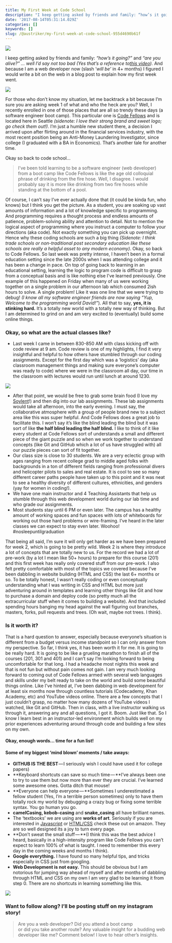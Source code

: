 ```yaml
---
title: My First Week at Code School
description: "I keep getting asked by friends and family: “how’s it going?” and “are you alive?” … well I’d say not too bad\_(Yes\_that’s\_a\_reference\_to…"
date: '2017-08-14T05:31:14.029Z'
categories: []
keywords: []
slug: /@austriker/my-first-week-at-code-school-955d4690b61f
---
```


![](img/1____CKSS2vmLRHn0Qr6i1o6kA.jpeg)

I keep getting asked by friends and family: _“how’s it going?”_ and _“are you alive?” … well I’d say not too bad (Yes that’s a reference to_[_this video_](https://youtu.be/vm-MrkoJPC8)_)._ And because I am a web developer now (slash ‘_will be’_ in 4+ months) I figured I would write a bit on the web in a blog post to explain how my first week went.

![](img/1__waQupuTPvDLHKnrmBkEBfg.jpeg)

For those who don’t know my situation, let me backtrack a bit because I’m sure you are asking week 1 of what and who the heck are you? Well, I recently enrolled in one of those places that are all so trendy these days (a software engineer boot camp). This particular one is [Code Fellows](http://www.codefellows.com) and is located here in Seattle _(sidenote: I love their strong brand and sweet logo; go check them out!)._ I’m just a humble new student there, a decision I arrived upon after flirting around in the financial services industry, with the most recent position being an Anti-Money Laundering Investigator, since college (I graduated with a BA in Economics). That’s another tale for another time.

Okay so back to code school…

> I’ve been told learning to be a software engineer (web developer) from a boot camp like Code Fellows is like the age old colloquial phrase of drinking from the fire hose. Well, I disagree. I would probably say it is more like drinking from two fire hoses while standing at the bottom of a pool.

Of course, I can’t say I’ve ever actually done that (it could be kinda fun, who knows) but I think you get the picture. As a student, you are soaking up vast amounts of information and a lot of knowledge specific to programming. And programming requires a thought process and endless amounts of patience, problem-solving ability and attention to detail. Not to mention the logical aspect of programming where you instruct a computer to follow your directions (aka code). Not exactly something you can pick up overnight. Hence why these coding schools are such a big thing _(Sidenote: I think trade schools or non-traditional post secondary education like these schools are really a helpful asset to any modern economy)_. Okay, so back to Code Fellows. So last week was pretty intense, I haven’t been in a formal education setting since the late 2000s when I was attending college and it has been a change in pace. On top of going back to learning in an educational setting, learning the logic to program code is difficult to grasp from a conceptual basis and is like nothing else I’ve learned previously. One example of this happened on Friday when many of us were working together on a single problem in our afternoon lab which consumed 2ish hours to solve. A single problem! Like it was one line that we were trying to debug! _(I know all my software engineer friends are now saying “Yup, Welcome to the programming world David!”_). All that to say, **yes, it is stinking hard.** It’s a totally new world with a totally new way of thinking. But I am determined to grind on and am very excited to (eventually) build some online things.

### Okay, so what are the actual classes like?

*   Last week I came in between 830-850 AM with class kicking off with code review at 9 am. Code review is one of my highlights, I find it very insightful and helpful to how others have stumbled through our coding assignments. Except for the first day which was a ‘logistics’ day (aka classroom management things and making sure everyone’s computer was ready to code) where we were in the classroom all day, our time in the classroom with lectures would run until lunch at around 1230.

![](img/1__QXjOI2LrW8V28MlNhFqO7A.jpeg)

*   After that point, we would be free to grab some brain food (I love my [Soylent](http://amzn.to/2fDQCDz)!) and then dig into our lab assignments. These lab assignments would take all afternoon, into the early evening. I must say, the collaborative atmosphere with a group of people brand new to a subject area like this was super helpful. And Code Fellows does a great job to facilitate this. I won’t say it’s like the blind leading the blind but it was sort of like **the half blind leading the half blind.** I like to think of it like every student at Code Fellows sort of understands a small and different piece of the giant puzzle and so when we work together to understand concepts (like Git and GitHub which a lot of us have struggled with) all our puzzle pieces can sort of fit together.
*   Our class size is close to 30 students. We are a very eclectic group with ages ranging from recent college grad to middle aged folks with backgrounds in a ton of different fields ranging from professional divers and helicopter pilots to sales and real estate. It is cool to see so many different career paths people have taken up to this point and it was neat to see a healthy diversity of different cultures, ethnicities, and genders (yay for women in coding!).
*   We have one main instructor and 4 Teaching Assistants that help us stumble through this web development world during our lab time and who grade our assignments.
*   Most students stay until 6 PM or even later. The campus has a healthy amount of working spaces and fun spaces with lots of whiteboards for working out those hard problems or wire-framing. I’ve heard in the later classes we can expect to stay even later. Woohoo! #nosleepuntilgraduation

That being all said, I’m sure it will only get harder as we have been prepared for week 2, which is going to be pretty wild. Week 2 is where they introduce a lot of concepts that are totally new to us. For the record we had a lot of pre-work (by a lot I mean like 50+ hours) to prepare for this course (201) and this first week has really only covered stuff from our pre-work. I also felt pretty comfortable with most of the topics we covered because I’ve been dabbling in website building (HTML and CSS) the last 6+ months or so. To be totally honest, I wasn’t really coding or even conceptually understanding what I was writing in CSS and HTML but more just adventuring around in templates and learning other things like Git and how to purchase a domain and deploy code (so pretty much all the extracurricular stuff when it comes to building a website). And that included spending hours banging my head against the wall figuring out branches, masters, forks, pull requests and trees. (Oh wait, maybe not trees. I think).

### **Is it worth it?**

That is a hard question to answer, especially because everyone’s situation is different from a budget versus income standpoint so I can only answer from my perspective. So far, I think yes, it has been worth it for me. It is going to be really hard. It is going to be like a grueling marathon to finish all of the courses (201, 301 and 401) and I can’t say I’m looking forward to being uncomfortable for that long. I had a headache most nights this week and that is not fun but without pain comes not gain. I am very much looking forward to coming out of Code Fellows armed with several web languages and skills under my belt ready to take on the world and build some beautiful things online. Like I’ve hinted at, I’ve been dabbing in web development for at least six months now through countless tutorials (Codecademy, Khan Academy, etc) and YouTube videos online. There are a few concepts that I just couldn’t grasp, no matter how many dozens of YouTube videos I watched, like Git and GitHub. Then in class, with a live instructor walking us through it, answering any and all questions, I got it. Boom. Just like that. So I know I learn best in an instructor-led environment which builds well on my prior experiences adventuring around through code and building a few sites on my own.

#### Okay, enough words… time for a fun list!

#### Some of my biggest ‘mind blown’ moments / take aways:

*   **GITHUB IS THE BEST** — I seriously wish I could have used it for college papers)
*   **Keyboard shortcuts can save so much time — **I’ve always been one to try to use them but now more than ever they are crucial. I’ve learned some awesome ones. Gotta ditch that mouse!
*   **Everyone can help everyone — **Sometimes I underestimated a fellow student (Yes, I’m a terrible person sometimes) only to have them totally rock my world by debugging a crazy bug or fixing some terrible syntax. You go human you go.
*   **camelCasing, kebob-casing** and **snake\_casing** all have brilliant names.
*   The ‘textbooks’ we are using are **works of art**. Seriously if you are interested in [Javascript](http://amzn.to/2fEglft) or [HTML/CSS](http://amzn.to/2vTDD7n) check these out on amazon. They are so well designed its a joy to turn every page.
*   **Don’t sweat the small stuff — **(I think this was the best advice I heard, basically in a high-intensity program like Code Fellows you can’t expect to learn 100% of what is taught. I need to remember this every day in the coming weeks and months I think).
*   **Google everything.** I have found so many helpful tips, and tricks especially in CSS just from googling.
*   **Web Development is not easy.** This should be obvious but I am notorious for jumping way ahead of myself and after months of dabbling through HTML and CSS on my own I am very glad to be learning it from step 0. There are no shortcuts in learning something like this.

![](img/1__WkwS5lKl61opRpsZlwNz7w.jpeg)

### Want to follow along? I’ll be posting stuff on my instagram story!

> Are you a web developer? Did you attend a boot camp or did you take another route? Any valuable insight for a budding web developer like me? Comment below! I love to hear other’s insights.